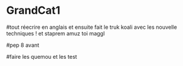 # GrandCat1

#tout réecrire en anglais et ensuite fait le truk koali avec les nouvelle techniques ! et staprem amuz toi maggl

#pep 8 avant

#faire les quemou et les test





 
